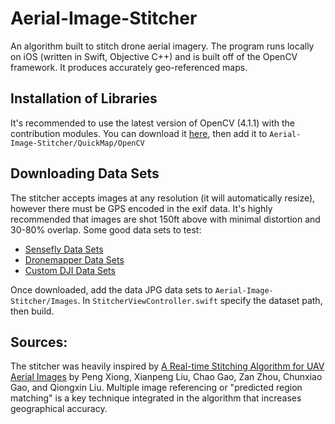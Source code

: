 # Aerial-Image-Stitcher
An algorithm built to stitch drone aerial imagery. The program runs locally on iOS (written in Swift, Objective C++) and is built off of the OpenCV framework. It produces accurately geo-referenced maps. 

## Installation of Libraries 
It's recommended to use the latest version of OpenCV (4.1.1) with the contribution modules. You can download it [here](https://pages.github.com/), then add it to `Aerial-Image-Stitcher/QuickMap/OpenCV`

## Downloading Data Sets
The stitcher accepts images at any resolution (it will automatically resize), however there must be GPS encoded in the exif data. It's highly recommended that images are shot 150ft above with minimal distortion and 30-80% overlap. Some good data sets to test: 

- [Sensefly Data Sets](https://www.sensefly.com/education/datasets/?dataset=1503)
- [Dronemapper Data Sets](https://dronemapper.com/sample_data/)
- [Custom DJI Data Sets](https://google.com)

Once downloaded, add the data JPG data sets to `Aerial-Image-Stitcher/Images`. In `StitcherViewController.swift` specify the dataset path, then build. 

## Sources: 
The stitcher was heavily inspired by [A Real-time Stitching Algorithm for UAV Aerial Images](https://www.atlantis-press.com/proceedings/iccsee-13/4836) by Peng Xiong, Xianpeng Liu, Chao Gao, Zan Zhou, Chunxiao Gao, and Qiongxin Liu. Multiple image referencing or "predicted region matching" is a key technique integrated in the algorithm that increases  geographical accuracy. 





